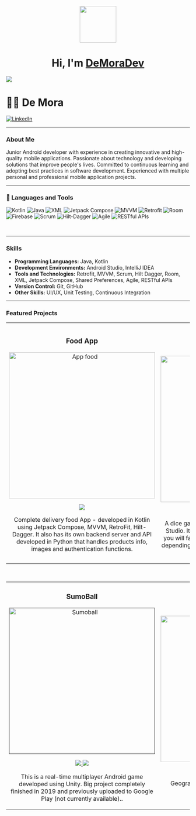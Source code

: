 <div align="center">
  <img src="https://media4.giphy.com/media/v1.Y2lkPTc5MGI3NjExdThtdm1mam1qNWhmZDU3ODU2Z2JqZzhkenlmOTZlbXprYWhtMTZzcyZlcD12MV9pbnRlcm5hbF9naWZfYnlfaWQmY3Q9cw/Y4bzv6DYbYzy8jDnoW/giphy.webp" width="100">
  <h1 align="center">Hi, I'm <a href="">DeMoraDev</a></h1>
</div>
<img src="https://github.com/user-attachments/assets/2b0a29d4-e465-4f09-a5fc-24f2109f3e3e">



# 🏄‍♂️ De Mora
[![LinkedIn](https://img.shields.io/badge/LinkedIn-DeMora-blue)](https://www.linkedin.com/in/julio-de-mora/)

---

### About Me

Junior Android developer with experience in creating innovative and high-quality mobile applications. Passionate about technology and developing solutions that improve people's lives. Committed to continuous learning and adopting best practices in software development. Experienced with multiple personal and professional mobile application projects.

---

### 🧰 Languages and Tools

![Kotlin](https://img.shields.io/badge/Kotlin-8b14f9.svg?style=for-the-badge&logo=openjdk&logoColor=white)
![Java](https://img.shields.io/badge/Java-007396.svg?style=for-the-badge&logo=java&logoColor=white)
![XML](https://img.shields.io/badge/XML-FF6600.svg?style=for-the-badge&logo=xml&logoColor=white)
![Jetpack Compose](https://img.shields.io/badge/Jetpack_Compose-4285F4.svg?style=for-the-badge&logo=jetpack-compose&logoColor=white)
![MVVM](https://img.shields.io/badge/MVVM-FFCA28.svg?style=for-the-badge&logo=android&logoColor=white)
![Retrofit](https://img.shields.io/badge/Retrofit-4DB33D.svg?style=for-the-badge&logo=android&logoColor=white)
![Room](https://img.shields.io/badge/Room-3DDC84.svg?style=for-the-badge&logo=android&logoColor=white)
![Firebase](https://img.shields.io/badge/Firebase-FFCA28.svg?style=for-the-badge&logo=firebase&logoColor=white)
![Scrum](https://img.shields.io/badge/Scrum-00BFFF.svg?style=for-the-badge&logo=scrum&logoColor=white)
![Hilt-Dagger](https://img.shields.io/badge/Hilt_Dagger-007396.svg?style=for-the-badge&logo=dagger&logoColor=white)
![Agile](https://img.shields.io/badge/Agile-32CD32.svg?style=for-the-badge&logo=agile&logoColor=white)
![RESTful APIs](https://img.shields.io/badge/RESTful_APIs-00599C.svg?style=for-the-badge&logo=api&logoColor=white)

<br />

---

### Skills

- **Programming Languages:** Java, Kotlin
- **Development Environments:** Android Studio, IntelliJ IDEA
- **Tools and Technologies:** Retrofit, MVVM, Scrum, Hilt Dagger, Room, XML, Jetpack Compose, Shared Preferences, Agile, RESTful APIs
- **Version Control:** Git, GitHub
- **Other Skills:** UI/UX, Unit Testing, Continuous Integration

---

### Featured Projects

<table>
<tr>
<td width="50%">
<h3 align="center">Food App </h3>
<div align="center">
<a href="https://github.com/DeMoraDev/my-food-app" target="_blank"><img src="https://github.com/user-attachments/assets/10a07355-a399-4742-a18b-248e605e3498" width="400" alt="App food"></a>
<p>
<a href="https://github.com/DeMoraDev/my-food-app" target="_blank">
<img src="https://img.shields.io/badge/CÓDIGO-ff9?style=for-the-badge&logo=github&logoColor=black">
</a>
</p>
<p>Complete delivery food App</strong> - developed in Kotlin using Jetpack Compose, MVVM, RetroFit, Hilt-Dagger. It also has its own backend server and API developed in Python that handles products info, images and authentication functions.</p>
</div>
                                                                                      
</td>

<td width="50%">
               <br>
<h3 align="center">Matatena</h3>
<div align="center">                                       
<a href="https://github.com/DeMoraDev/matatena" target="_blank"><img src="https://github.com/user-attachments/assets/dce9a3cc-4f46-40d4-8754-3ab9f8f29a3c" width="400" alt="Matatena"></a>
<br>
<p>
<a href="https://github.com/DeMoraDev/matatena" target="_blank">
<img src="https://img.shields.io/badge/C%C3%93DIGO-80ffaa?style=for-the-badge&logo=github&logoColor=black">
</a>
</p>
</p>A dice game made in Java and XML using Android Studio. It is a game of chance and strategy where you will face an AI opponent that varies in difficulty depending on the enemy. There's gambling and cats :)</p>

</div>                                                             
</table>                                                                                 
</div>
<br>

<table>
<tr>
<td width="50%">
<h3 align="center">SumoBall</h3>
<div align="center">
<a href="" target="_blank"><img src="https://github.com/user-attachments/assets/817b9249-e75f-4b46-b580-d7195de83570" width="400" alt="Sumoball"></a>
<p>
<a href="https://github.com/DeMoraDev/Sumoball" target="_blank">
<img src="https://img.shields.io/badge/CÓDIGO-ff9?style=for-the-badge&logo=github&logoColor=black">
</a>
<a href="https://www.youtube.com/watch?v=Fn4OgxTEeDo" target="_blank">
<img src="https://img.shields.io/badge/-Youtube-green?style=for-the-badge&color=fbfc40">
</a>
</p>
<p>This is a real-time multiplayer Android game developed using Unity. Big project completely finished in 2019 and previously uploaded to Google Play (not currently available)..</p>
</div>
                                                                                      
</td>       

<td width="50%">
<h3 align="center">Geography game</h3>
<div align="center">
<a href="https://github.com/DeMoraDev/Capitales" target="_blank"><img src="https://github.com/user-attachments/assets/e3ee9503-3242-43ab-b1ce-c10d416e06e0" width="400" alt="Capitales y banderas"></a>
<p>
<a href="https://github.com/DeMoraDev/Capitales" target="_blank">
<img src="https://img.shields.io/badge/C%C3%93DIGO-cfaae0?style=for-the-badge&logo=github&logoColor=black">
</a>
</p>
<p>Geography quiz game made with Java/XML in Android Studio.</p>
</div>
                                                                               
</td>  
</table>                                                                                 
</div>
<br>
